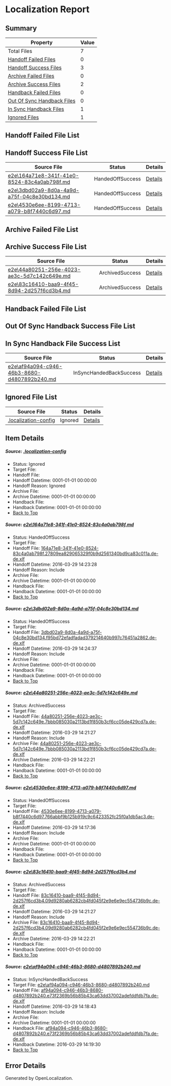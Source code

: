 # <a name='report-top'></a> Localization Report

## Summary
 Property | Value 
 -------- | ----- 
 Total Files | 7
[ Handoff Failed Files ](#handoff-failed-list)| 0
[ Handoff Success Files ](#handoff-success-list)| 3
[ Archive Failed Files ](#archive-failed-list)| 0
[ Archive Success Files ](#archive-success-list)| 2
[ Handback Failed Files ](#handback-failed-list)| 0
[ Out Of Sync Handback Files ](#outofsync-handback-success-list)| 0
[ In Sync Handback Files ](#insync-handback-success-list)| 1
[ Ignored Files ](#ignored-list)| 1

## <a name='handoff-failed-list'></a> Handoff Failed File List

## <a name='handoff-success-list'></a> Handoff Success File List
 Source File | Status | Details 
 ----------- | ------ | ------- 
 [e2e\164a71e8-341f-41e0-8524-83c4a0ab798f.md](https://github.com/OpenLocalizationTest/oltest/blob/3cd51163e8dff940cb9bab6de10e1f31cde4d4a1/e2e/164a71e8-341f-41e0-8524-83c4a0ab798f.md) | HandedOffSuccess | [Details](#f27fa5c363d2cb0b467c8601d0a0d4fc00fad2641)
 [e2e\3dbd02a9-8d0a-4a9d-a75f-04c8e30bd134.md](https://github.com/OpenLocalizationTest/oltest/blob/6e3f0264c82af412ce4ec046932e7b00910c5161/e2e/3dbd02a9-8d0a-4a9d-a75f-04c8e30bd134.md) | HandedOffSuccess | [Details](#7c25652a11f7f0d3721b63ef8c6124527e65e9382)
 [e2e\4530e6ee-8199-4713-a079-b8f7440c6d97.md](https://github.com/OpenLocalizationTest/oltest/blob/e33150d61ab27fe4e0e833b926ed70e570e64d99/e2e/4530e6ee-8199-4713-a079-b8f7440c6d97.md) | HandedOffSuccess | [Details](#98bf083f957bd210b4f0c4510b3f1f0925083a584)

## <a name='archive-failed-list'></a> Archive Failed File List

## <a name='archive-success-list'></a> Archive Success File List
 Source File | Status | Details 
 ----------- | ------ | ------- 
 [e2e\44a80251-256e-4023-ae3c-5d7c142c649e.md](https://github.com/OpenLocalizationTest/oltest/blob/9ec454d7520110eff3ffbf300858e2e6b6a9e9d5/e2e/44a80251-256e-4023-ae3c-5d7c142c649e.md) | ArchivedSuccess | [Details](#51c939fbcc84921c040cbd4e71780569cdd4dcb93)
 [e2e\83c16410-baa9-4f45-8d94-2d257f6cd3b4.md](https://github.com/OpenLocalizationTest/oltest/blob/9ec454d7520110eff3ffbf300858e2e6b6a9e9d5/e2e/83c16410-baa9-4f45-8d94-2d257f6cd3b4.md) | ArchivedSuccess | [Details](#3e40cb01589c250c0e72479f62f15b1b87c8b8bd5)

## <a name='handback-failed-list'></a> Handback Failed File List

## <a name='outofsync-handback-success-list'></a> Out Of Sync Handback Success File List

## <a name='insync-handback-success-list'></a> In Sync Handback File Success List
 Source File | Status | Details 
 ----------- | ------ | ------- 
 [e2e\af94a094-c946-46b3-8680-d4807892b240.md](https://github.com/OpenLocalizationTest/oltest/blob/bf58df78b15ab36eb6583779faed36b1105a4cad/e2e/af94a094-c946-46b3-8680-d4807892b240.md) | InSyncHandedBackSuccess | [Details](#6f119d92e435b84d04793fdc0a5a134ff8a0277a6)

## <a name='ignored-list'></a> Ignored File List
 Source File | Status | Details 
 ----------- | ------ | ------- 
 [.localization-config](https://github.com/OpenLocalizationTest/oltest/blob/6e3f0264c82af412ce4ec046932e7b00910c5161/.localization-config) | Ignored | [Details](#66aca4b1c2f43b14ec41e0e427345df94af1d5e10)

## Item Details
##### <a name='66aca4b1c2f43b14ec41e0e427345df94af1d5e10'></a> Source: [.localization-config](https://github.com/OpenLocalizationTest/oltest/blob/6e3f0264c82af412ce4ec046932e7b00910c5161/.localization-config)
* Status: Ignored
* Target File: 
* Handoff File: 
* Handoff Datetime: 0001-01-01 00:00:00
* Handoff Reason: Ignored
* Archive File: 
* Archive Datetime: 0001-01-01 00:00:00
* Handback File: 
* Handback Datetime: 0001-01-01 00:00:00
* [Back to Top](#report-top)

##### <a name='f27fa5c363d2cb0b467c8601d0a0d4fc00fad2641'></a> Source: [e2e\164a71e8-341f-41e0-8524-83c4a0ab798f.md](https://github.com/OpenLocalizationTest/oltest/blob/3cd51163e8dff940cb9bab6de10e1f31cde4d4a1/e2e/164a71e8-341f-41e0-8524-83c4a0ab798f.md)
* Status: HandedOffSuccess
* Target File: 
* Handoff File: [164a71e8-341f-41e0-8524-83c4a0ab798f.27809ea829065329f0b9d2561340bd9ca83c011a.de-de.xlf](https://github.com/OpenLocalizationTestOrg/olhandoff-e2e/blob/37823a2a35e3e37baae8b1b4823bc339009d9dc4/ol-handoff/OpenLocalizationTestOrg/oltest.de-de/ci/ht/164a71e8-341f-41e0-8524-83c4a0ab798f.27809ea829065329f0b9d2561340bd9ca83c011a.de-de.xlf)
* Handoff Datetime: 2016-03-29 14:23:28
* Handoff Reason: Include
* Archive File: 
* Archive Datetime: 0001-01-01 00:00:00
* Handback File: 
* Handback Datetime: 0001-01-01 00:00:00
* [Back to Top](#report-top)

##### <a name='7c25652a11f7f0d3721b63ef8c6124527e65e9382'></a> Source: [e2e\3dbd02a9-8d0a-4a9d-a75f-04c8e30bd134.md](https://github.com/OpenLocalizationTest/oltest/blob/6e3f0264c82af412ce4ec046932e7b00910c5161/e2e/3dbd02a9-8d0a-4a9d-a75f-04c8e30bd134.md)
* Status: HandedOffSuccess
* Target File: 
* Handoff File: [3dbd02a9-8d0a-4a9d-a75f-04c8e30bd134.f95bd72efadfadad379214640b997c76451a2862.de-de.xlf](https://github.com/OpenLocalizationTestOrg/olhandoff-e2e/blob/8464b760c44ec6bf5a21b95832c391b0b9ef14f3/ol-handoff/OpenLocalizationTestOrg/oltest.de-de/ci/ht/3dbd02a9-8d0a-4a9d-a75f-04c8e30bd134.f95bd72efadfadad379214640b997c76451a2862.de-de.xlf)
* Handoff Datetime: 2016-03-29 14:24:37
* Handoff Reason: Include
* Archive File: 
* Archive Datetime: 0001-01-01 00:00:00
* Handback File: 
* Handback Datetime: 0001-01-01 00:00:00
* [Back to Top](#report-top)

##### <a name='51c939fbcc84921c040cbd4e71780569cdd4dcb93'></a> Source: [e2e\44a80251-256e-4023-ae3c-5d7c142c649e.md](https://github.com/OpenLocalizationTest/oltest/blob/9ec454d7520110eff3ffbf300858e2e6b6a9e9d5/e2e/44a80251-256e-4023-ae3c-5d7c142c649e.md)
* Status: ArchivedSuccess
* Target File: 
* Handoff File: [44a80251-256e-4023-ae3c-5d7c142c649e.7bbb085030a2113bd1f850b3cf6cc05de429cd7a.de-de.xlf](https://github.com/OpenLocalizationTestOrg/olhandoff-e2e/blob/0164ad74dc764375216905065b262f9b9afd24c3/ol-handoff/OpenLocalizationTestOrg/oltest.de-de/ci/ht/44a80251-256e-4023-ae3c-5d7c142c649e.7bbb085030a2113bd1f850b3cf6cc05de429cd7a.de-de.xlf)
* Handoff Datetime: 2016-03-29 14:21:27
* Handoff Reason: Include
* Archive File: [44a80251-256e-4023-ae3c-5d7c142c649e.7bbb085030a2113bd1f850b3cf6cc05de429cd7a.de-de.xlf](https://github.com/OpenLocalizationTestOrg/olhandoff-e2e/blob/d03de674de223729537ce889a24c36d33fd70bdd/ol-handoff/OpenLocalizationTestOrg/oltest.de-de/ci/ht/archive/44a80251-256e-4023-ae3c-5d7c142c649e.7bbb085030a2113bd1f850b3cf6cc05de429cd7a.de-de.xlf)
* Archive Datetime: 2016-03-29 14:22:21
* Handback File: 
* Handback Datetime: 0001-01-01 00:00:00
* [Back to Top](#report-top)

##### <a name='98bf083f957bd210b4f0c4510b3f1f0925083a584'></a> Source: [e2e\4530e6ee-8199-4713-a079-b8f7440c6d97.md](https://github.com/OpenLocalizationTest/oltest/blob/e33150d61ab27fe4e0e833b926ed70e570e64d99/e2e/4530e6ee-8199-4713-a079-b8f7440c6d97.md)
* Status: HandedOffSuccess
* Target File: 
* Handoff File: [4530e6ee-8199-4713-a079-b8f7440c6d97.766abbf9b125b919c9c6423352fc25f0a1db5ac3.de-de.xlf](https://github.com/OpenLocalizationTestOrg/olhandoff-e2e/blob/00a8d09f4e9cff9bc36d0c8593cb883ecad934bb/ol-handoff/OpenLocalizationTestOrg/oltest.de-de/ci/ht/4530e6ee-8199-4713-a079-b8f7440c6d97.766abbf9b125b919c9c6423352fc25f0a1db5ac3.de-de.xlf)
* Handoff Datetime: 2016-03-29 14:17:36
* Handoff Reason: Include
* Archive File: 
* Archive Datetime: 0001-01-01 00:00:00
* Handback File: 
* Handback Datetime: 0001-01-01 00:00:00
* [Back to Top](#report-top)

##### <a name='3e40cb01589c250c0e72479f62f15b1b87c8b8bd5'></a> Source: [e2e\83c16410-baa9-4f45-8d94-2d257f6cd3b4.md](https://github.com/OpenLocalizationTest/oltest/blob/9ec454d7520110eff3ffbf300858e2e6b6a9e9d5/e2e/83c16410-baa9-4f45-8d94-2d257f6cd3b4.md)
* Status: ArchivedSuccess
* Target File: 
* Handoff File: [83c16410-baa9-4f45-8d94-2d257f6cd3b4.09d9280ab6282cb4fd045f2e9e6e9ec554736b9c.de-de.xlf](https://github.com/OpenLocalizationTestOrg/olhandoff-e2e/blob/0164ad74dc764375216905065b262f9b9afd24c3/ol-handoff/OpenLocalizationTestOrg/oltest.de-de/ci/ht/83c16410-baa9-4f45-8d94-2d257f6cd3b4.09d9280ab6282cb4fd045f2e9e6e9ec554736b9c.de-de.xlf)
* Handoff Datetime: 2016-03-29 14:21:27
* Handoff Reason: Include
* Archive File: [83c16410-baa9-4f45-8d94-2d257f6cd3b4.09d9280ab6282cb4fd045f2e9e6e9ec554736b9c.de-de.xlf](https://github.com/OpenLocalizationTestOrg/olhandoff-e2e/blob/d03de674de223729537ce889a24c36d33fd70bdd/ol-handoff/OpenLocalizationTestOrg/oltest.de-de/ci/ht/archive/83c16410-baa9-4f45-8d94-2d257f6cd3b4.09d9280ab6282cb4fd045f2e9e6e9ec554736b9c.de-de.xlf)
* Archive Datetime: 2016-03-29 14:22:21
* Handback File: 
* Handback Datetime: 0001-01-01 00:00:00
* [Back to Top](#report-top)

##### <a name='6f119d92e435b84d04793fdc0a5a134ff8a0277a6'></a> Source: [e2e\af94a094-c946-46b3-8680-d4807892b240.md](https://github.com/OpenLocalizationTest/oltest/blob/bf58df78b15ab36eb6583779faed36b1105a4cad/e2e/af94a094-c946-46b3-8680-d4807892b240.md)
* Status: InSyncHandedBackSuccess
* Target File: [e2e\af94a094-c946-46b3-8680-d4807892b240.md](https://github.com/OpenLocalizationTestOrg/oltest.de-de/blob/dc5ebd04ba144a960885ffab7458a8bb000ec49a/e2e/af94a094-c946-46b3-8680-d4807892b240.md)
* Handoff File: [af94a094-c946-46b3-8680-d4807892b240.e73f2369b56b85b43ca63dd37002adefddfdb7fa.de-de.xlf](https://github.com/OpenLocalizationTestOrg/olhandoff-e2e/blob/433b550a4dd8ebb2176f0bbd0358b5333428e931/ol-handoff/OpenLocalizationTestOrg/oltest.de-de/ci/ht/af94a094-c946-46b3-8680-d4807892b240.e73f2369b56b85b43ca63dd37002adefddfdb7fa.de-de.xlf)
* Handoff Datetime: 2016-03-29 14:18:43
* Handoff Reason: Include
* Archive File: 
* Archive Datetime: 0001-01-01 00:00:00
* Handback File: [af94a094-c946-46b3-8680-d4807892b240.e73f2369b56b85b43ca63dd37002adefddfdb7fa.de-de.xlf](https://github.com/OpenLocalizationTestOrg/olhandback-e2e/blob/fe54747c07b23a81dd343c81a57084f5c5046d97/ol-handback/OpenLocalizationTestOrg/oltest.de-de/ci/ht/af94a094-c946-46b3-8680-d4807892b240.e73f2369b56b85b43ca63dd37002adefddfdb7fa.de-de.xlf)
* Handback Datetime: 2016-03-29 14:19:30
* [Back to Top](#report-top)


## Error Details

Generated by OpenLocalization.
